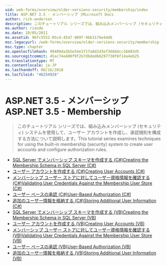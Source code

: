 ```yaml
---
uid: web-forms/overview/older-versions-security/membership/index
title: ASP.NET 3.5 - メンバーシップ |Microsoft Docs
author: rick-anderson
description: このチュートリアル シリーズでは、組み込みメンバーシップ (セキュリティ) システムを使用して、ユーザー アカウントを作成し、承認規則を構成する方法について説明します。
ms.author: riande
ms.date: 10/05/2011
ms.assetid: 96fc5552-05cd-4547-909f-9bb3176e44d6
msc.legacyurl: /web-forms/overview/older-versions-security/membership
msc.type: chapter
ms.openlocfilehash: 99409da3b5e54e1f1fa0d2d3ef3668dcc16083d5
ms.sourcegitcommit: 45ac74e400f9f2b7dbded66297730f6f14a4eb25
ms.translationtype: MT
ms.contentlocale: ja-JP
ms.lasthandoff: 08/16/2018
ms.locfileid: "48254928"
---
```

<a name="aspnet-35---membership"></a><span data-ttu-id="c6687-103">ASP.NET 3.5 - メンバーシップ</span><span class="sxs-lookup"><span data-stu-id="c6687-103">ASP.NET 3.5 - Membership</span></span>
====================
> <span data-ttu-id="c6687-104">このチュートリアル シリーズでは、組み込みメンバーシップ (セキュリティ) システムを使用して、ユーザー アカウントを作成し、承認規則を構成する方法について説明します。</span><span class="sxs-lookup"><span data-stu-id="c6687-104">This tutorial series examines techniques for using the built-in membership (security) system to create user accounts and configure authorization rules.</span></span>


- [<span data-ttu-id="c6687-105">SQL Server でメンバーシップ スキーマを作成する (C#)</span><span class="sxs-lookup"><span data-stu-id="c6687-105">Creating the Membership Schema in SQL Server (C#)</span></span>](creating-the-membership-schema-in-sql-server-cs.md)
- [<span data-ttu-id="c6687-106">ユーザー アカウントを作成する (C#)</span><span class="sxs-lookup"><span data-stu-id="c6687-106">Creating User Accounts (C#)</span></span>](creating-user-accounts-cs.md)
- [<span data-ttu-id="c6687-107">メンバーシップ ユーザー ストアに対してユーザー資格情報を確認する (C#)</span><span class="sxs-lookup"><span data-stu-id="c6687-107">Validating User Credentials Against the Membership User Store (C#)</span></span>](validating-user-credentials-against-the-membership-user-store-cs.md)
- [<span data-ttu-id="c6687-108">ユーザー ベースの承認 (C#)</span><span class="sxs-lookup"><span data-stu-id="c6687-108">User-Based Authorization (C#)</span></span>](user-based-authorization-cs.md)
- [<span data-ttu-id="c6687-109">追加のユーザー情報を格納する (C#)</span><span class="sxs-lookup"><span data-stu-id="c6687-109">Storing Additional User Information (C#)</span></span>](storing-additional-user-information-cs.md)
- [<span data-ttu-id="c6687-110">SQL Server でメンバーシップ スキーマを作成する (VB)</span><span class="sxs-lookup"><span data-stu-id="c6687-110">Creating the Membership Schema in SQL Server (VB)</span></span>](creating-the-membership-schema-in-sql-server-vb.md)
- [<span data-ttu-id="c6687-111">ユーザー アカウントを作成する (VB)</span><span class="sxs-lookup"><span data-stu-id="c6687-111">Creating User Accounts (VB)</span></span>](creating-user-accounts-vb.md)
- [<span data-ttu-id="c6687-112">メンバーシップ ユーザー ストアに対してユーザー資格情報を確認する (VB)</span><span class="sxs-lookup"><span data-stu-id="c6687-112">Validating User Credentials Against the Membership User Store (VB)</span></span>](validating-user-credentials-against-the-membership-user-store-vb.md)
- [<span data-ttu-id="c6687-113">ユーザー ベースの承認 (VB)</span><span class="sxs-lookup"><span data-stu-id="c6687-113">User-Based Authorization (VB)</span></span>](user-based-authorization-vb.md)
- [<span data-ttu-id="c6687-114">追加のユーザー情報を格納する (VB)</span><span class="sxs-lookup"><span data-stu-id="c6687-114">Storing Additional User Information (VB)</span></span>](storing-additional-user-information-vb.md)
